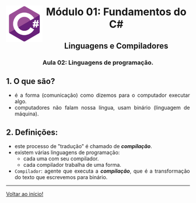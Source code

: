 <div align="center">
<a href="https://github.com/monicaquintal" target="_blank"><img align="left" height="100" src="../assets/logo.png" /></a>
<h1>Módulo 01: Fundamentos do C#</h1>
<h2>Linguagens e Compiladores</h2>
<h3>Aula 02: Linguagens de programação.</h3>
</div>

<div align="justify">

## 1. O que são?
- é a forma (comunicação) como dizemos para o computador executar algo.
- computadores não falam nossa língua, usam binário (linguagem de máquina).

## 2. Definições:
- este processo de "tradução" é chamado de ***compilação***.
- existem várias linguagens de programação:
  - cada uma com seu compilador.
  - cada compilador trabalha de uma forma.
- `Compilador`: agente que executa a ***compilação***, que é a transformação do texto que escrevemos para binário.

---

[Voltar ao início!](https://github.com/monicaquintal/estudandoC-)